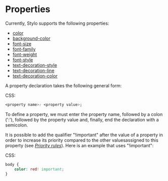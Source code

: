 # Properties 

Currently, Stylo supports the following properties:

- [color](/stylo/documentation/css#css-color-property)
- [background-color](/stylo/documentation/css#css-background-color-property)
- [font-size](/stylo/documentation/css#css-font-size-property)
- [font-family](/stylo/documentation/css#css-font-family-property)
- [font-weight](/stylo/documentation/css#css-font-weight-property)
- [font-style](/stylo/documentation/css#css-font-style-property)
- [text-decoration-style](/stylo/documentation/css#css-text-decoration-style-property)
- [text-decoration-line](/stylo/documentation/css#css-text-decoration-line-property)
- [text-decoration-color](/stylo/documentation/css#css-text-decoration-color-property)

A property declaration takes the following general form:

CSS:

``` css
<property name>: <property value>;
```

To define a property, we must enter the property name, followed by a colon (':'), followed by the property value and, finally, end the declaration with a semicolon. 

It is possible to add the qualifier "!important" after the value of a property in order to increase its priority compared to the other values ​​assigned to this property (see [_Priority rules_](/stylo/documentation/css#priority-rules)). Here is an example that uses "!important":

CSS:

``` css
body {
    color: red! important;
}
```